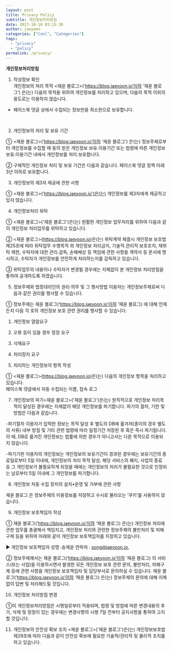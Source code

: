 ```yaml
---
layout: post
title: Privacy Policy
subtitle: 개인정보처리방침
date: 2017-10-10 03:15:30
author: jaeyoon
categories: ["Cool", "Categories"]
tags:
  - "privacy"
  - "policy"
permalink: /privacy/
---
```


**개인정보처리방침**

1. 작성정보 확인<br>
개인정보의 처리 목적 <재윤 블로그>(‘https://blog.jaeyoon.io’이하 ‘재윤 블로그’) 은(는) 다음의 목적을 위하여 개인정보를 처리하고 있으며, 다음의 목적 이외의 용도로는 이용하지 않습니다.<br>
- 페이스북 댓글 상에서 수집되는 정보만을 최소한으로 보유합니다.
<br>

2. 개인정보의 처리 및 보유 기간<br>

① <재윤 블로그>(‘https://blog.jaeyoon.io’이하 ‘재윤 블로그’) 은(는) 정보주체로부터 개인정보를 수집할 때 동의 받은 개인정보 보유․이용기간 또는 법령에 따른 개인정보 보유․이용기간 내에서 개인정보를 처리․보유합니다.<br>

② 구체적인 개인정보 처리 및 보유 기간은 다음과 같습니다. 페이스북 댓글 정책 아래 3년 이하로 보유합니다.<br>




3. 개인정보의 제3자 제공에 관한 사항<br>

① <재윤 블로그>('https://blog.jaeyoon.io')은(는) 개인정보를 제3자에게 제공하고 있지 않습니다.<br>



4. 개인정보처리 위탁<br>

① <재윤 블로그>('재윤 블로그')은(는) 원활한 개인정보 업무처리를 위하여 다음과 같이 개인정보 처리업무를 위탁하고 있습니다.<br>

② <재윤 블로그>(https://blog.jaeyoon.io)은(는) 위탁계약 체결시 개인정보 보호법 제25조에 따라 위탁업무 수행목적 외 개인정보 처리금지, 기술적․관리적 보호조치, 재위탁 제한, 수탁자에 대한 관리․감독, 손해배상 등 책임에 관한 사항을 계약서 등 문서에 명시하고, 수탁자가 개인정보를 안전하게 처리하는지를 감독하고 있습니다.<br>

③ 위탁업무의 내용이나 수탁자가 변경될 경우에는 지체없이 본 개인정보 처리방침을 통하여 공개하도록 하겠습니다.<br>

5. 정보주체와 법정대리인의 권리·의무 및 그 행사방법 이용자는 개인정보주체로써 다음과 같은 권리를 행사할 수 있습니다.

① 정보주체는 재윤 블로그(‘https://blog.jaeyoon.io’이하 ‘재윤 블로그) 에 대해 언제든지 다음 각 호의 개인정보 보호 관련 권리를 행사할 수 있습니다.<br>
1. 개인정보 열람요구
2. 오류 등이 있을 경우 정정 요구
3. 삭제요구
4. 처리정지 요구



6. 처리하는 개인정보의 항목 작성 <br>

① <재윤 블로그>(https://blog.jaeyoon.io)은(는) 다음의 개인정보 항목을 처리하고 있습니다.<br>
페이스북 댓글에서 자동 수집되는 이름, 접속 로그




7. 개인정보의 파기<재윤 블로그>('재윤 블로그')은(는) 원칙적으로 개인정보 처리목적이 달성된 경우에는 지체없이 해당 개인정보를 파기합니다. 파기의 절차, 기한 및 방법은 다음과 같습니다.

-파기절차
이용자가 입력한 정보는 목적 달성 후 별도의 DB에 옮겨져(종이의 경우 별도의 서류) 내부 방침 및 기타 관련 법령에 따라 일정기간 저장된 후 혹은 즉시 파기됩니다. 이 때, DB로 옮겨진 개인정보는 법률에 의한 경우가 아니고서는 다른 목적으로 이용되지 않습니다.

-파기기한
이용자의 개인정보는 개인정보의 보유기간이 경과된 경우에는 보유기간의 종료일로부터 5일 이내에, 개인정보의 처리 목적 달성, 해당 서비스의 폐지, 사업의 종료 등 그 개인정보가 불필요하게 되었을 때에는 개인정보의 처리가 불필요한 것으로 인정되는 날로부터 5일 이내에 그 개인정보를 파기합니다.



8. 개인정보 자동 수집 장치의 설치•운영 및 거부에 관한 사항

재윤 블로그 은 정보주체의 이용정보를 저장하고 수시로 불러오는 ‘쿠키’를 사용하지 않습니다.


9. 개인정보 보호책임자 작성


① 재윤 블로그(‘https://blog.jaeyoon.io’이하 ‘재윤 블로그) 은(는) 개인정보 처리에 관한 업무를 총괄해서 책임지고, 개인정보 처리와 관련한 정보주체의 불만처리 및 피해구제 등을 위하여 아래와 같이 개인정보 보호책임자를 지정하고 있습니다.

▶ 개인정보 보호책임자 
성명 :송재윤
연락처 : song@jaeyoon.io, 

② 정보주체께서는 재윤 블로그(‘https://blog.jaeyoon.io’이하 ‘재윤 블로그) 의 서비스(또는 사업)을 이용하시면서 발생한 모든 개인정보 보호 관련 문의, 불만처리, 피해구제 등에 관한 사항을 개인정보 보호책임자 및 담당부서로 문의하실 수 있습니다. 재윤 블로그(‘https://blog.jaeyoon.io’이하 ‘재윤 블로그) 은(는) 정보주체의 문의에 대해 지체 없이 답변 및 처리해드릴 것입니다.



10. 개인정보 처리방침 변경

①이 개인정보처리방침은 시행일로부터 적용되며, 법령 및 방침에 따른 변경내용의 추가, 삭제 및 정정이 있는 경우에는 변경사항의 시행 7일 전부터 공지사항을 통하여 고지할 것입니다.



11. 개인정보의 안전성 확보 조치 <재윤 블로그>('재윤 블로그')은(는) 개인정보보호법 제29조에 따라 다음과 같이 안전성 확보에 필요한 기술적/관리적 및 물리적 조치를 하고 있습니다.
